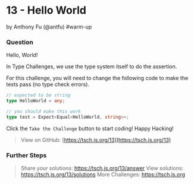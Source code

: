 # 13 - Hello World

by Anthony Fu (@antfu) #warm-up

### Question

Hello, World!

In Type Challenges, we use the type system itself to do the assertion.

For this challenge, you will need to change the following code to make the tests pass (no type check errors).

```ts
// expected to be string
type HelloWorld = any;
```

```ts
// you should make this work
type test = Expect<Equal<HelloWorld, string>>;
```

Click the `Take the Challenge` button to start coding! Happy Hacking!

> View on GitHub: [https://tsch.js.org/13](https://tsch.js.org/13)

### Further Steps

> Share your solutions: <https://tsch.js.org/13/answer>
> View solutions: <https://tsch.js.org/13/solutions>
> More Challenges: <https://tsch.js.org>

